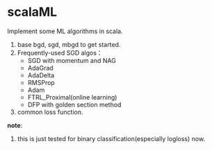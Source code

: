 # scalaML

Implement some ML algorithms in scala. 

1.  base bgd, sgd, mbgd to get started.
2.  Frequently-used SGD algos： 
    -   SGD with momentum and NAG
    -   AdaGrad
    -   AdaDelta
    -   RMSProp
    -   Adam
    -   FTRL_Proximal(online learning)
    -   DFP with golden section method
3.  common loss function.


**note**: 
1.  this is just tested for binary classification(especially logloss) now. 
